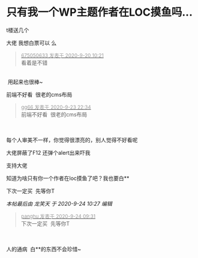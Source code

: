 # 只有我一个WP主题作者在LOC摸鱼吗...


t楼送几个<img src="static/image/smiley/default/lol.gif" smilieid="12" border="0" alt="" />

大佬 我想白票可以 么 <img src="static/image/smiley/default/sad.gif" smilieid="2" border="0" alt="" />

<div class="quote"><blockquote><font size="2"><a href="https://www.hostloc.com/forum.php?mod=redirect&amp;goto=findpost&amp;pid=9196958&amp;ptid=745685" target="_blank"><font color="#999999">675050633 发表于 2020-9-20 10:21</font></a></font><br />
看着是不错</blockquote></div><br />
<img src="static/image/smiley/yct/008.gif" smilieid="39" border="0" alt="" /> 用起来也很棒~

前端不好看&nbsp;&nbsp;很老的cms布局

<div class="quote"><blockquote><font size="2"><a href="https://www.hostloc.com/forum.php?mod=redirect&amp;goto=findpost&amp;pid=9213801&amp;ptid=745685" target="_blank"><font color="#999999">gg66 发表于 2020-9-23 22:34</font></a></font><br />
前端不好看&nbsp;&nbsp;很老的cms布局</blockquote></div><br />
<br />
每个人审美不一样，你觉得很漂亮的，别人觉得不好看呢<img src="static/image/smiley/yct/007.gif" smilieid="46" border="0" alt="" />

大佬屏蔽了F12 还弹个alert出来吓我<img src="static/image/smiley/default/lol.gif" smilieid="12" border="0" alt="" /> 

支持大佬<img src="static/image/smiley/yct/007.gif" smilieid="46" border="0" alt="" /><img id="aimg_vcigS" onclick="zoom(this, this.src, 0, 0, 0)" class="zoom" src="https://cdn.jsdelivr.net/gh/hishis/forum-master/public/images/patch.gif" onmouseover="img_onmouseoverfunc(this)" onload="thumbImg(this)" border="0" alt="" />

知道为啥只有你一个作者在loc摸鱼了吧？我也要白**

下次一定买&nbsp;&nbsp;先等你T

<i class="pstatus"> 本帖最后由 龙笑天 于 2020-9-24 10:27 编辑 </i><br />
<div class="quote"><blockquote><font size="2"><a href="https://www.hostloc.com/forum.php?mod=redirect&amp;goto=findpost&amp;pid=9214779&amp;ptid=745685" target="_blank"><font color="#999999">panghu 发表于 2020-9-24 09:31</font></a></font><br />
下次一定买&nbsp;&nbsp;先等你T</blockquote></div><br />
<br />
人的通病&nbsp;&nbsp;白**的东西不会珍惜~<img src="static/image/smiley/yct/007.gif" smilieid="46" border="0" alt="" />
